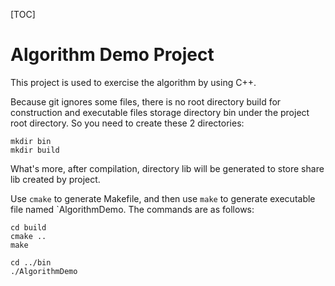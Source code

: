 
[TOC]

# Algorithm Demo Project

This project is used to exercise the algorithm by using C++.

Because git ignores some files, there is no root directory build for construction and executable files storage directory bin under the project root directory. So you need to create these 2 directories:

```shell
mkdir bin
mkdir build
```

What's more, after compilation, directory lib will be generated to store share lib created by project.

Use `cmake` to generate Makefile, and then use `make` to generate executable file named `AlgorithmDemo. The commands are as follows:

```shell
cd build
cmake ..
make

cd ../bin
./AlgorithmDemo
```

